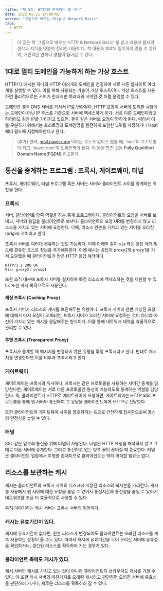 ```yaml
---
title: "제 5장. HTTP와 연계하는 웹 서버"
date: 2022-08-21 14:00:00
series: "그림으로 배우는 Http & Network Basic"
tags:
  - HTTP
---
```


> 이 글은 책 ‘그림으로 배우는 HTTP & Network Basic’ 를 읽고 내용에 필자의 생각과 지식을 덧붙여 정리한 내용이다. 책 내용과 100% 일치하지 않을 수 있으며, 개인적인 견해나 경험이 들어갈 수 있다.

## 1대로 멀티 도메인을 가능하게 하는 가상 호스트

HTTP/1.1 에서는 하나의 HTTP 여러개의 도메인을 연결하여 서로 다른 웹사이트 여러개를 실행할 수 있다. 이를 위해 사용되는 기술이 가상 호스트이다. 가상 호스트를 사용하면 물리적으로는 서버가 한대지만 여러대의 서버인 것 처럼 운영할 수 있다.

도메인은 결국 DNS 서버를 거쳐서 IP로 변환된다. HTTP 요청이 서버에 도착한 시점에는 도메인이 아닌 IP 주소를 기준으로 서버에 액세스하게 된다. 서로 다른 도메인이라고 하더라도 같은 IP를 가리키고 있으면, 결국 같은 서버로 요청이 향하게 된다. 따라서 이를 구분하기 위해서는 호스트명과 도메인명을 완전하게 포함한 URI를 지정하거나 Host 헤더 필드에 지정해야한다고 한다.

> (추가) 만약, [mail.naver.com](http://mail.naver.com) 이라는 주소가 있다고 했을 때, ‘mail’이 호스트명이 되고, ‘naver.com’이 도메인명이 된다. 이 둘을 합친 것을 **Fully Qualified Domain Name(FQDN)** 라고한다.

## 통신을 중계하는 프로그램 : 프록시, 게이트웨이, 터널

프록시, 게이트웨이, 터널 프로그램 혹은 서버는 서버와 클라이언트 사이를 중계하는 역할을 한다.

### 프록시

서버, 클라이언트 양쪽 역할을 하는 중계 프로그램이다. 클라이언트의 요청을 서버로 보내고, 서버의 응답을 클라이언트로 보낸다. 클라이언트의 요청 URI를 변경하지 않고 리소스를 가지고 있는 서버에 요청한다. 이때, 리소스 원본을 가지고 있는 서버를 오리진(origin) 서버라고 한다.

프록시 서버를 여러대 경유하는 것도 가능하다. 이때 아래와 같이 `via` 라는 응답 헤더 필드에 경유한 호스트 정보를 추가해야한다. 아래 예시는 응답이 proxy2와 proxy1을 거쳐 도달했을 때 클라이언트가 받은 HTTP 응답 헤더이다.

```
HTTP/1.1 200 OK
Via: proxy2, proxy1
```

또한 조직 내부에 프록시 서버를 설치하여 특정 리소스에 액세스하는 것을 제한할 수 있다. 또한 캐시 목적으로도 사용된다.

#### 캐싱 프록시 (Caching Proxy)

프록시 서버가 리소스의 캐시를 보관해두는 유형이다. 프록시 서버에 한번 캐싱된 요청에 대해서 다시 요청이 오게되면, 프록시 서버가 오리진 서버에 요청하는 것이 아니라 자신이 가지고 있는 캐시를 응답해주는 방식이다. 이를 통해 네트워크 대역을 효율적으로 관리할 수 있다.

#### 투명 프록시 (Transparent Proxy)

프록시가 중계할 때 메시지를 변경하지 않은 유형을 투명 프록시라고 한다. 반대로 메시지를 변경한다면 이를 비투과 프록시라고 한다.

### 게이트웨이

게이트웨이는 프록시와 유사하다. 프록시는 같은 프로토콜을 사용하는 서버간 중계를 담당한다면, 게이트웨이는 서로 다른 프로토콜간 통신이 가능하도록 중계하는 역할을 담당한다. 즉, 클라이언트가 HTTP로 게이트웨이에 요청하면, 게이트웨이는 HTTP 외의 프로토콜을 통해 원 서버와 통신하여 그 응답을 클라이언트에게 HTTP로 전달한다.

또한 클라이언트와 게이트웨이 사이를 암호화하는 등으로 안전하게 접속함으로써 통신의 안전성을 높일 수 있다.

### 터널

SSL 같은 암호화 통신을 위해 터널이 사용된다. 터널은 HTTP 요청을 해석하지 않고 그대로 다음 서버에 중계한다. 그리고 통신하고 있는 양쪽 끝이 끊어질 때 종료한다. 터널은 클라이언트 입장에서 투명한 존재이므로 클라이언트는 딱히 의식할 필요는 없다.

## 리소스를 보관하는 캐시

캐시는 클라이언트와 프록시 서버의 디스크에 저장된 리소스의 복사본을 가리킨다. 캐시를 사용해서 원 서버에 대한 요청을 줄일 수 있어서 통신시간과 통신량을 줄일 수 있어서 네트워크를 조금 더 효율적으로 사용할 수 있다.

흔히 이야기하는 캐시 서버는 프록시 서버의 일정이다.

### 캐시는 유효기간이 있다.

캐시에 유효기간이 없다면, 원본 리소스가 변경되어도 클라이언트는 오래된 리소스를 계속 사용하는 상황이 올 수도 있다. 따라서 캐시에 유효기간을 두어 오리진 서버에 유효성을 확인하거나, 갱신된 리소스를 획득하러 가는 경우가 있다.

### 클라이언트 측에도 캐시가 있다.

캐시 서버만 캐시를 가지고 있는 것이 아니라 클라이언트의 브라우저도 캐시를 가질 수 있다. 이 또한 캐시 서버와 마찬가지로 오래된 캐시라고 판단하면 오리진 서버에 유효성을 판단하러 가거나, 새로운 리소스를 획득하러 갈 수 있다.
